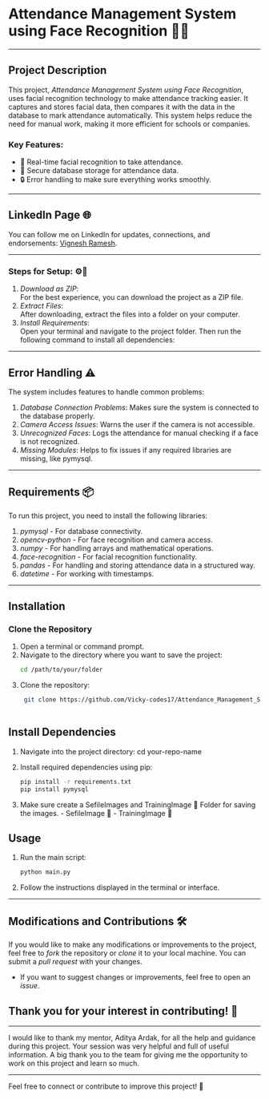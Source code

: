 # Attendance Management System using Face Recognition 📸✅

---

## Project Description  
This project, *Attendance Management System using Face Recognition*, uses facial recognition technology to make attendance tracking easier. 
It captures and stores facial data, then compares it with the data in the database to mark attendance automatically. This system helps reduce the need for manual work, making it more efficient for schools or companies.

### Key Features:  
- 🏫 Real-time facial recognition to take attendance.  
- 💾 Secure database storage for attendance data.  
- 🔒 Error handling to make sure everything works smoothly.

---

## LinkedIn Page 🌐  
You can follow me on LinkedIn for updates, connections, and endorsements: [Vignesh Ramesh](https://www.linkedin.com/in/vigneshramesh-13j01).

---
### Steps for Setup:  ⚙📂
1. *Download as ZIP*:  
   For the best experience, you can download the project as a ZIP file.
2. *Extract Files*:  
   After downloading, extract the files into a folder on your computer.
3. *Install Requirements*:  
   Open your terminal and navigate to the project folder. Then run the following command to install all dependencies:
   
---

## Error Handling ⚠️  
The system includes features to handle common problems:  
1. *Database Connection Problems*: Makes sure the system is connected to the database properly.  
2. *Camera Access Issues*: Warns the user if the camera is not accessible.  
3. *Unrecognized Faces*: Logs the attendance for manual checking if a face is not recognized.  
4. *Missing Modules*: Helps to fix issues if any required libraries are missing, like pymysql.

---
## Requirements 📦  
To run this project, you need to install the following libraries:

1. *pymysql* - For database connectivity.
2. *opencv-python* - For face recognition and camera access.
3. *numpy* - For handling arrays and mathematical operations.
4. *face-recognition* - For facial recognition functionality.
5. *pandas* - For handling and storing attendance data in a structured way.
6. *datetime* - For working with timestamps.

---

## Installation

### Clone the Repository
1. Open a terminal or command prompt.
2. Navigate to the directory where you want to save the project:
   ```bash
   cd /path/to/your/folder

3. Clone the repository:
   ```bash
    git clone https://github.com/Vicky-codes17/Attendance_Management_System_Using_Face_Recognition.git
  

## Install Dependencies
1. Navigate into the project directory:
cd your-repo-name

3. Install required dependencies using pip:
    ```bash
   pip install -r requirements.txt
   pip install pymysql

5. Make sure create a SefileImages and TrainingImage 📂 Folder for saving the images.
        - SefileImage 📂
        - TrainingImage 📂

## Usage
1. Run the main script:
    ```bash
    python main.py
3. Follow the instructions displayed in the terminal or interface.
---
## Modifications and Contributions 🛠️  
If you would like to make any modifications or improvements to the project, feel free to *fork* the repository or *clone* it to your local machine. You can submit a *pull request* with your changes.
- If you want to suggest changes or improvements, feel free to open an *issue*.

## Thank you for your interest in contributing! 🚀
--- 
I would like to thank my mentor, Aditya Ardak, for all the help and guidance during this project. Your session was very helpful and full of useful information. A big thank you to the team for giving me the opportunity to work on this project and learn so much.

---

Feel free to connect or contribute to improve this project! 🚀
